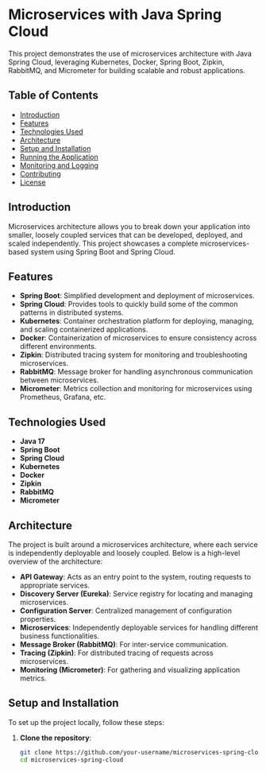 # Microservices with Java Spring Cloud

This project demonstrates the use of microservices architecture with Java Spring Cloud, leveraging Kubernetes, Docker, Spring Boot, Zipkin, RabbitMQ, and Micrometer for building scalable and robust applications.

## Table of Contents

- [Introduction](#introduction)
- [Features](#features)
- [Technologies Used](#technologies-used)
- [Architecture](#architecture)
- [Setup and Installation](#setup-and-installation)
- [Running the Application](#running-the-application)
- [Monitoring and Logging](#monitoring-and-logging)
- [Contributing](#contributing)
- [License](#license)

## Introduction

Microservices architecture allows you to break down your application into smaller, loosely coupled services that can be developed, deployed, and scaled independently. This project showcases a complete microservices-based system using Spring Boot and Spring Cloud.

## Features

- **Spring Boot**: Simplified development and deployment of microservices.
- **Spring Cloud**: Provides tools to quickly build some of the common patterns in distributed systems.
- **Kubernetes**: Container orchestration platform for deploying, managing, and scaling containerized applications.
- **Docker**: Containerization of microservices to ensure consistency across different environments.
- **Zipkin**: Distributed tracing system for monitoring and troubleshooting microservices.
- **RabbitMQ**: Message broker for handling asynchronous communication between microservices.
- **Micrometer**: Metrics collection and monitoring for microservices using Prometheus, Grafana, etc.

## Technologies Used

- **Java 17**
- **Spring Boot**
- **Spring Cloud**
- **Kubernetes**
- **Docker**
- **Zipkin**
- **RabbitMQ**
- **Micrometer**

## Architecture

The project is built around a microservices architecture, where each service is independently deployable and loosely coupled. Below is a high-level overview of the architecture:

- **API Gateway**: Acts as an entry point to the system, routing requests to appropriate services.
- **Discovery Server (Eureka)**: Service registry for locating and managing microservices.
- **Configuration Server**: Centralized management of configuration properties.
- **Microservices**: Independently deployable services for handling different business functionalities.
- **Message Broker (RabbitMQ)**: For inter-service communication.
- **Tracing (Zipkin)**: For distributed tracing of requests across microservices.
- **Monitoring (Micrometer)**: For gathering and visualizing application metrics.

## Setup and Installation

To set up the project locally, follow these steps:

1. **Clone the repository**:
   ```bash
   git clone https://github.com/your-username/microservices-spring-cloud.git
   cd microservices-spring-cloud
